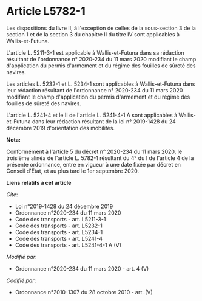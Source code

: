 # Article L5782-1

Les dispositions du livre II, à l'exception de celles de la sous-section 3 de la section 1 et de la section 3 du chapitre II
du titre IV sont applicables à Wallis-et-Futuna. 

L'article L. 5211-3-1 est applicable à Wallis-et-Futuna dans sa rédaction résultant de l'ordonnance n° 2020-234 du 11 mars
2020 modifiant le champ d'application du permis d'armement et du régime des fouilles de sûreté des navires. 

Les articles L. 5232-1 et L. 5234-1 sont applicables à Wallis-et-Futuna dans leur rédaction résultant de l'ordonnance n°
2020-234 du 11 mars 2020 modifiant le champ d'application du permis d'armement et du régime des fouilles de sûreté des
navires. 

L'article L. 5241-4 et le II de l'article L. 5241-4-1 A sont applicables à Wallis-et-Futuna dans leur rédaction résultant de
la loi n° 2019-1428 du 24 décembre 2019 d'orientation des mobilités.

**Nota:**

Conformément à l'article 5 du décret n° 2020-234 du 11 mars 2020, le troisième alinéa de l'article L. 5782-1 résultant du 4°
du I de l'article 4 de la présente ordonnance, entre en vigueur à une date fixée par décret en Conseil d'Etat, et au plus
tard le 1er septembre 2020.

**Liens relatifs à cet article**

_Cite_:

  - Loi n°2019-1428 du 24 décembre 2019
  - Ordonnance n°2020-234 du 11 mars 2020
  - Code des transports - art. L5211-3-1
  - Code des transports - art. L5232-1
  - Code des transports - art. L5234-1
  - Code des transports - art. L5241-4
  - Code des transports - art. L5241-4-1 A (V)

_Modifié par_:

  - Ordonnance n°2020-234 du 11 mars 2020 - art. 4 (V)

_Codifié par_:

  - Ordonnance n°2010-1307 du 28 octobre 2010 - art. (V)
